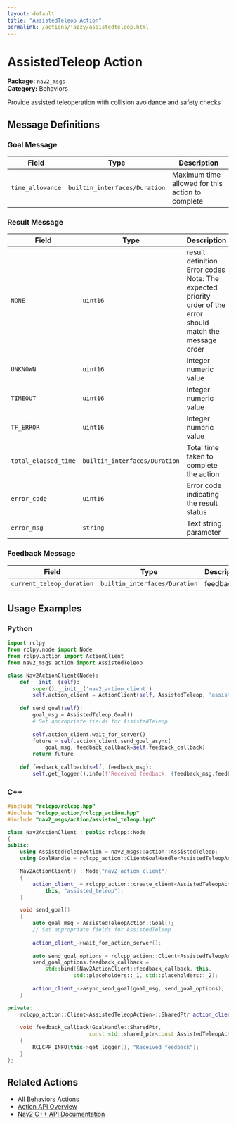 ```yaml
---
layout: default
title: "AssistedTeleop Action"
permalink: /actions/jazzy/assistedteleop.html
---
```


# AssistedTeleop Action

**Package:** `nav2_msgs`  
**Category:** Behaviors

Provide assisted teleoperation with collision avoidance and safety checks

## Message Definitions

### Goal Message

| Field | Type | Description |
|-------|------|-------------|
| `time_allowance` | `builtin_interfaces/Duration` | Maximum time allowed for this action to complete |


### Result Message

| Field | Type | Description |
|-------|------|-------------|
| `NONE` | `uint16` | result definition Error codes Note: The expected priority order of the error should match the message order |
| `UNKNOWN` | `uint16` | Integer numeric value |
| `TIMEOUT` | `uint16` | Integer numeric value |
| `TF_ERROR` | `uint16` | Integer numeric value |
| `total_elapsed_time` | `builtin_interfaces/Duration` | Total time taken to complete the action |
| `error_code` | `uint16` | Error code indicating the result status |
| `error_msg` | `string` | Text string parameter |


### Feedback Message

| Field | Type | Description |
|-------|------|-------------|
| `current_teleop_duration` | `builtin_interfaces/Duration` | feedback |



## Usage Examples

### Python

```python
import rclpy
from rclpy.node import Node
from rclpy.action import ActionClient
from nav2_msgs.action import AssistedTeleop

class Nav2ActionClient(Node):
    def __init__(self):
        super().__init__('nav2_action_client')
        self.action_client = ActionClient(self, AssistedTeleop, 'assisted_teleop')
        
    def send_goal(self):
        goal_msg = AssistedTeleop.Goal()
        # Set appropriate fields for AssistedTeleop
        
        self.action_client.wait_for_server()
        future = self.action_client.send_goal_async(
            goal_msg, feedback_callback=self.feedback_callback)
        return future
        
    def feedback_callback(self, feedback_msg):
        self.get_logger().info(f'Received feedback: {feedback_msg.feedback}')
```

### C++

```cpp
#include "rclcpp/rclcpp.hpp"
#include "rclcpp_action/rclcpp_action.hpp"
#include "nav2_msgs/action/assisted_teleop.hpp"

class Nav2ActionClient : public rclcpp::Node
{
public:
    using AssistedTeleopAction = nav2_msgs::action::AssistedTeleop;
    using GoalHandle = rclcpp_action::ClientGoalHandle<AssistedTeleopAction>;

    Nav2ActionClient() : Node("nav2_action_client")
    {
        action_client_ = rclcpp_action::create_client<AssistedTeleopAction>(
            this, "assisted_teleop");
    }

    void send_goal()
    {
        auto goal_msg = AssistedTeleopAction::Goal();
        // Set appropriate fields for AssistedTeleop
        
        action_client_->wait_for_action_server();
        
        auto send_goal_options = rclcpp_action::Client<AssistedTeleopAction>::SendGoalOptions();
        send_goal_options.feedback_callback = 
            std::bind(&Nav2ActionClient::feedback_callback, this, 
                     std::placeholders::_1, std::placeholders::_2);
        
        action_client_->async_send_goal(goal_msg, send_goal_options);
    }

private:
    rclcpp_action::Client<AssistedTeleopAction>::SharedPtr action_client_;
    
    void feedback_callback(GoalHandle::SharedPtr, 
                          const std::shared_ptr<const AssistedTeleopAction::Feedback> feedback)
    {
        RCLCPP_INFO(this->get_logger(), "Received feedback");
    }
};
```

## Related Actions

- [All Behaviors Actions](/jazzy/actions/index.html#behaviors)
- [Action API Overview](/jazzy/actions/index.html)
- [Nav2 C++ API Documentation](/jazzy/html/index.html)
